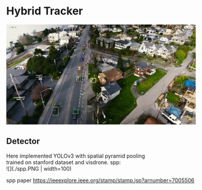 # Hybrid Tracker

![](./demo.gif)

## Detector

Here implemented YOLOv3 with spatial pyramid pooling  
trained on stanford dataset and visdrone. 
spp:  
![](./spp.PNG | width=100)










spp paper
https://ieeexplore.ieee.org/stamp/stamp.jsp?arnumber=7005506
